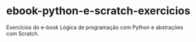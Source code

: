 # ebook-python-e-scratch-exercicios
Exercícios do e-book Lógica de programação com Python e abstrações com Scratch.
